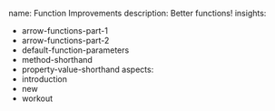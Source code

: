 name: Function Improvements
description: Better functions!
insights:
  - arrow-functions-part-1
  - arrow-functions-part-2
  - default-function-parameters
  - method-shorthand
  - property-value-shorthand
aspects:
  - introduction
  - new
  - workout
 
